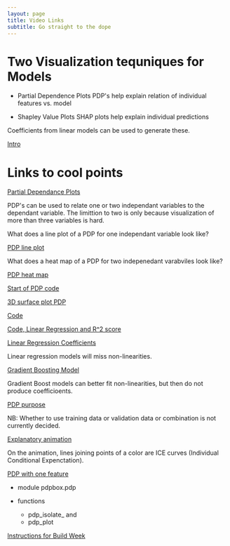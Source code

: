```yaml
---
layout: page
title: Video Links
subtitle: Go straight to the dope
---
```


# Two Visualization tequniques for Models
- Partial Dependence Plots
PDP's help explain relation of individual features vs. model

- Shapley Value Plots
SHAP plots help explain individual predictions

Coefficients from linear models can be used to generate these.


[Intro]("https://youtu.be/5h8BWAPar0k?t=10")


# Links to cool points
[Partial Dependance Plots](https://youtu.be/5h8BWAPar0k?t=45)

PDP's can be used to relate one or two independant variables to the dependant variable. The limittion to two is only because visualization of more than three variables is hard.

What does a line plot of a PDP for one independant variable look like? 

[PDP line plot](https://youtu.be/5h8BWAPar0k?t=57)

What does a heat map of a PDP for two indepenedant varabviles look like? 

[PDP heat map](https://youtu.be/5h8BWAPar0k?t=481)

[Start of PDP code](https://youtu.be/5h8BWAPar0k?t=859)

[3D surface plot PDP](https://youtu.be/5h8BWAPar0k?t=992)


[Code](https://youtu.be/5h8BWAPar0k?t=1067)

[Code, Linear Regression and R^2 score](https://youtu.be/5h8BWAPar0k?t=1104)

[Linear Regression Coefficients](https://youtu.be/5h8BWAPar0k?t=1138)


Linear regression models will miss non-linearities.

[Gradient Boosting Model](https://youtu.be/5h8BWAPar0k?t=1486)

Gradient Boost models can better fit non-linearities, but then do not produce coefficioents.

[PDP purpose](https://youtu.be/5h8BWAPar0k?t=1522)

NB: Whether to use training data or validation data or combination is not currently decided.

[Explanatory animation](https://youtu.be/5h8BWAPar0k?t=1547)

On the animation, lines joining points of a color are ICE curves (Individual Conditional Expenctation).

[PDP with one feature](https://youtu.be/5h8BWAPar0k?t=1857)

- module pdpbox.pdp

- functions 
  - pdp\_isolate\_ and 
  - pdp_plot

[Instructions for Build Week](https://youtu.be/5h8BWAPar0k?t=2308)

